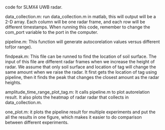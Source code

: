 code for SLMX4 UWB radar. 

data_collection.m: run data_collection.m in matlab, this will output will be a 2-D array. Each column will be one radar frame, and each row will be different timestamps. When running this code, remember to change the com_port variable to the port in the computer.

pipeline.m: This function will generate autocorelation values versus different tof(or range). 

findpeak.m: This file can be runned to find the location of soil surface. The input of this file are different radar frames when we increase the height of radar. We assume that only soil surface and location of tag will change the same amount when we raise the radar. It first gets the location of tag using pipeline, then it finds the peak that changes the closest amount as the radar heights. 

amplitude_time_range_plot_tag.m: It calls pipeline.m to plot autorelation result. It also plots the heatmap of radar radar that collects in data_collection.m. 

one_plot.m: it plots the pipeline result for multiple experiments and put the all the results in one figure, which makes it easier to do comparison between different experiments.
